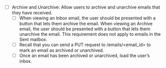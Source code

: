 - [ ] Archive and Unarchive: Allow users to archive and unarchive emails that they have received.
  - [ ] When viewing an Inbox email, the user should be presented with a button that lets them archive the email. When viewing an Archive email, the user should be presented with a button that lets them unarchive the email. This requirement does not apply to emails in the Sent mailbox.
  - [ ] Recall that you can send a PUT request to /emails/<email_id> to mark an email as archived or unarchived.
  - [ ] Once an email has been archived or unarchived, load the user’s inbox.
